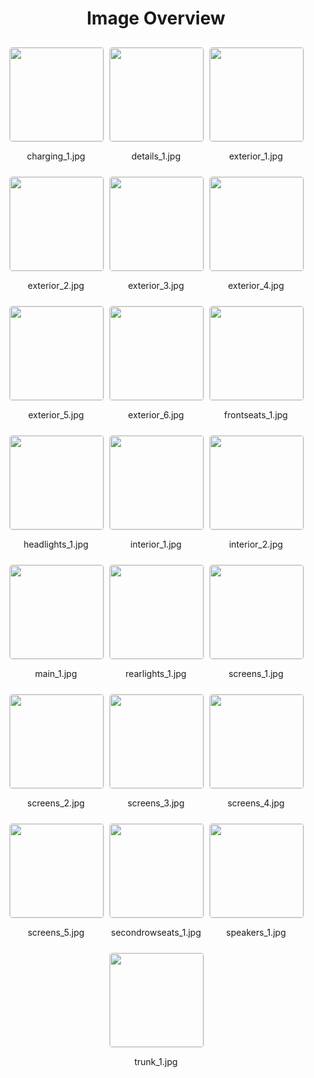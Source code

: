 <style>
    .image-gallery {
        display: flex;
        flex-wrap: wrap;
        gap: 10px;
        justify-content: center;
        padding: 10px;
    }
    .image-gallery img {
        width: 150px;
        height: auto;
        border: 1px solid #ddd;
        border-radius: 5px;
    }
    .image-gallery div {
        flex: 1 1 calc(33.333% - 20px); /* Three images per row on large screens */
        max-width: 150px;
        text-align: center;
    }
    @media (max-width: 768px) {
        .image-gallery div {
            flex: 1 1 calc(50% - 20px); /* Two images per row on medium screens */
        }
    }
    @media (max-width: 480px) {
        .image-gallery div {
            flex: 1 1 100%; /* One image per row on small screens */
        }
    }
</style>
<h1 style ="text-align: center;"> Image Overview </h1> <div class="image-gallery">
<div>
<img src="https://media.evkx.net/multimedia/models/mercedes/eqa/eqa_250plus/charging_1_st.jpg">
<p>charging_1.jpg</p>
</div>
<div>
<img src="https://media.evkx.net/multimedia/models/mercedes/eqa/eqa_250plus/details_1_st.jpg">
<p>details_1.jpg</p>
</div>
<div>
<img src="https://media.evkx.net/multimedia/models/mercedes/eqa/eqa_250plus/exterior_1_st.jpg">
<p>exterior_1.jpg</p>
</div>
<div>
<img src="https://media.evkx.net/multimedia/models/mercedes/eqa/eqa_250plus/exterior_2_st.jpg">
<p>exterior_2.jpg</p>
</div>
<div>
<img src="https://media.evkx.net/multimedia/models/mercedes/eqa/eqa_250plus/exterior_3_st.jpg">
<p>exterior_3.jpg</p>
</div>
<div>
<img src="https://media.evkx.net/multimedia/models/mercedes/eqa/eqa_250plus/exterior_4_st.jpg">
<p>exterior_4.jpg</p>
</div>
<div>
<img src="https://media.evkx.net/multimedia/models/mercedes/eqa/eqa_250plus/exterior_5_st.jpg">
<p>exterior_5.jpg</p>
</div>
<div>
<img src="https://media.evkx.net/multimedia/models/mercedes/eqa/eqa_250plus/exterior_6_st.jpg">
<p>exterior_6.jpg</p>
</div>
<div>
<img src="https://media.evkx.net/multimedia/models/mercedes/eqa/eqa_250plus/frontseats_1_st.jpg">
<p>frontseats_1.jpg</p>
</div>
<div>
<img src="https://media.evkx.net/multimedia/models/mercedes/eqa/eqa_250plus/headlights_1_st.jpg">
<p>headlights_1.jpg</p>
</div>
<div>
<img src="https://media.evkx.net/multimedia/models/mercedes/eqa/eqa_250plus/interior_1_st.jpg">
<p>interior_1.jpg</p>
</div>
<div>
<img src="https://media.evkx.net/multimedia/models/mercedes/eqa/eqa_250plus/interior_2_st.jpg">
<p>interior_2.jpg</p>
</div>
<div>
<img src="https://media.evkx.net/multimedia/models/mercedes/eqa/eqa_250plus/main_1_st.jpg">
<p>main_1.jpg</p>
</div>
<div>
<img src="https://media.evkx.net/multimedia/models/mercedes/eqa/eqa_250plus/rearlights_1_st.jpg">
<p>rearlights_1.jpg</p>
</div>
<div>
<img src="https://media.evkx.net/multimedia/models/mercedes/eqa/eqa_250plus/screens_1_st.jpg">
<p>screens_1.jpg</p>
</div>
<div>
<img src="https://media.evkx.net/multimedia/models/mercedes/eqa/eqa_250plus/screens_2_st.jpg">
<p>screens_2.jpg</p>
</div>
<div>
<img src="https://media.evkx.net/multimedia/models/mercedes/eqa/eqa_250plus/screens_3_st.jpg">
<p>screens_3.jpg</p>
</div>
<div>
<img src="https://media.evkx.net/multimedia/models/mercedes/eqa/eqa_250plus/screens_4_st.jpg">
<p>screens_4.jpg</p>
</div>
<div>
<img src="https://media.evkx.net/multimedia/models/mercedes/eqa/eqa_250plus/screens_5_st.jpg">
<p>screens_5.jpg</p>
</div>
<div>
<img src="https://media.evkx.net/multimedia/models/mercedes/eqa/eqa_250plus/secondrowseats_1_st.jpg">
<p>secondrowseats_1.jpg</p>
</div>
<div>
<img src="https://media.evkx.net/multimedia/models/mercedes/eqa/eqa_250plus/speakers_1_st.jpg">
<p>speakers_1.jpg</p>
</div>
<div>
<img src="https://media.evkx.net/multimedia/models/mercedes/eqa/eqa_250plus/trunk_1_st.jpg">
<p>trunk_1.jpg</p>
</div>
</div>
